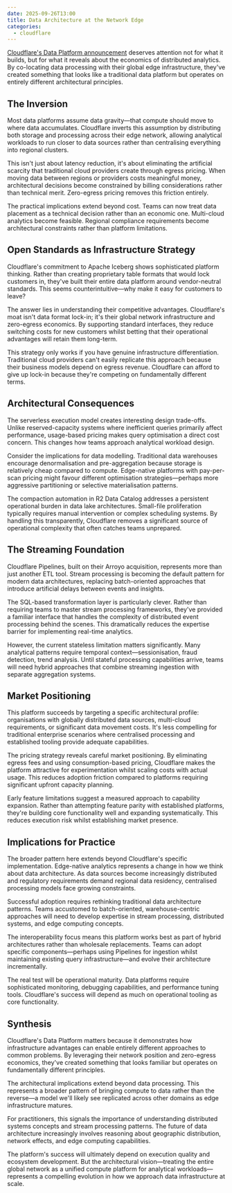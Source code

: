 ```yaml
---
date: 2025-09-26T13:00
title: Data Architecture at the Network Edge
categories:
  - cloudflare
---
```

[Cloudflare's Data Platform announcement](https://blog.cloudflare.com/cloudflare-data-platform/) deserves attention not for what it builds, but for what it reveals about the economics of distributed analytics. By co-locating data processing with their global edge infrastructure, they've created something that looks like a traditional data platform but operates on entirely different architectural principles.

## The Inversion

Most data platforms assume data gravity—that compute should move to where data accumulates. Cloudflare inverts this assumption by distributing both storage and processing across their edge network, allowing analytical workloads to run closer to data sources rather than centralising everything into regional clusters.

This isn't just about latency reduction, it's about eliminating the artificial scarcity that traditional cloud providers create through egress pricing. When moving data between regions or providers costs meaningful money, architectural decisions become constrained by billing considerations rather than technical merit. Zero-egress pricing removes this friction entirely.

The practical implications extend beyond cost. Teams can now treat data placement as a technical decision rather than an economic one. Multi-cloud analytics become feasible. Regional compliance requirements become architectural constraints rather than platform limitations.

## Open Standards as Infrastructure Strategy

Cloudflare's commitment to Apache Iceberg shows sophisticated platform thinking. Rather than creating proprietary table formats that would lock customers in, they've built their entire data platform around vendor-neutral standards. This seems counterintuitive—why make it easy for customers to leave?

The answer lies in understanding their competitive advantages. Cloudflare's moat isn't data format lock-in; it's their global network infrastructure and zero-egress economics. By supporting standard interfaces, they reduce switching costs for new customers whilst betting that their operational advantages will retain them long-term.

This strategy only works if you have genuine infrastructure differentiation. Traditional cloud providers can't easily replicate this approach because their business models depend on egress revenue. Cloudflare can afford to give up lock-in because they're competing on fundamentally different terms.

## Architectural Consequences

The serverless execution model creates interesting design trade-offs. Unlike reserved-capacity systems where inefficient queries primarily affect performance, usage-based pricing makes query optimisation a direct cost concern. This changes how teams approach analytical workload design.

Consider the implications for data modelling. Traditional data warehouses encourage denormalisation and pre-aggregation because storage is relatively cheap compared to compute. Edge-native platforms with pay-per-scan pricing might favour different optimisation strategies—perhaps more aggressive partitioning or selective materialisation patterns.

The compaction automation in R2 Data Catalog addresses a persistent operational burden in data lake architectures. Small-file proliferation typically requires manual intervention or complex scheduling systems. By handling this transparently, Cloudflare removes a significant source of operational complexity that often catches teams unprepared.

## The Streaming Foundation

Cloudflare Pipelines, built on their Arroyo acquisition, represents more than just another ETL tool. Stream processing is becoming the default pattern for modern data architectures, replacing batch-oriented approaches that introduce artificial delays between events and insights.

The SQL-based transformation layer is particularly clever. Rather than requiring teams to master stream processing frameworks, they've provided a familiar interface that handles the complexity of distributed event processing behind the scenes. This dramatically reduces the expertise barrier for implementing real-time analytics.

However, the current stateless limitation matters significantly. Many analytical patterns require temporal context—sessionisation, fraud detection, trend analysis. Until stateful processing capabilities arrive, teams will need hybrid approaches that combine streaming ingestion with separate aggregation systems.

## Market Positioning

This platform succeeds by targeting a specific architectural profile: organisations with globally distributed data sources, multi-cloud requirements, or significant data movement costs. It's less compelling for traditional enterprise scenarios where centralised processing and established tooling provide adequate capabilities.

The pricing strategy reveals careful market positioning. By eliminating egress fees and using consumption-based pricing, Cloudflare makes the platform attractive for experimentation whilst scaling costs with actual usage. This reduces adoption friction compared to platforms requiring significant upfront capacity planning.

Early feature limitations suggest a measured approach to capability expansion. Rather than attempting feature parity with established platforms, they're building core functionality well and expanding systematically. This reduces execution risk whilst establishing market presence.

## Implications for Practice

The broader pattern here extends beyond Cloudflare's specific implementation. Edge-native analytics represents a change in how we think about data architecture. As data sources become increasingly distributed and regulatory requirements demand regional data residency, centralised processing models face growing constraints.

Successful adoption requires rethinking traditional data architecture patterns. Teams accustomed to batch-oriented, warehouse-centric approaches will need to develop expertise in stream processing, distributed systems, and edge computing concepts.

The interoperability focus means this platform works best as part of hybrid architectures rather than wholesale replacements. Teams can adopt specific components—perhaps using Pipelines for ingestion whilst maintaining existing query infrastructure—and evolve their architecture incrementally.

The real test will be operational maturity. Data platforms require sophisticated monitoring, debugging capabilities, and performance tuning tools. Cloudflare's success will depend as much on operational tooling as core functionality.

## Synthesis

Cloudflare's Data Platform matters because it demonstrates how infrastructure advantages can enable entirely different approaches to common problems. By leveraging their network position and zero-egress economics, they've created something that looks familiar but operates on fundamentally different principles.

The architectural implications extend beyond data processing. This represents a broader pattern of bringing compute to data rather than the reverse—a model we'll likely see replicated across other domains as edge infrastructure matures.

For practitioners, this signals the importance of understanding distributed systems concepts and stream processing patterns. The future of data architecture increasingly involves reasoning about geographic distribution, network effects, and edge computing capabilities.

The platform's success will ultimately depend on execution quality and ecosystem development. But the architectural vision—treating the entire global network as a unified compute platform for analytical workloads—represents a compelling evolution in how we approach data infrastructure at scale.